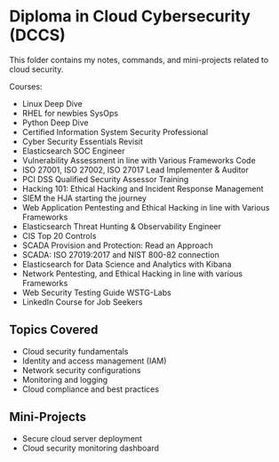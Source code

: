 # Diploma in Cloud Cybersecurity (DCCS)

This folder contains my notes, commands, and mini-projects related to cloud security.

Courses:

- Linux Deep Dive
- RHEL for newbies SysOps
- Python Deep Dive
- Certified Information System Security Professional
- Cyber Security Essentials Revisit
- Elasticsearch SOC Engineer
- Vulnerability Assessment in line with Various Frameworks Code
- ISO 27001, ISO 27002, ISO 27017 Lead Implementer & Auditor
- PCI DSS Qualified Security Assessor Training
- Hacking 101: Ethical Hacking and Incident Response Management
- SIEM the HJA starting the journey
- Web Application Pentesting and Ethical Hacking in line with Various Frameworks
- Elasticsearch Threat Hunting & Observability Engineer
- CIS Top 20 Controls
- SCADA Provision and Protection: Read an Approach
- SCADA: ISO 27019:2017 and NIST 800-82 connection
- Elasticsearch for Data Science and Analytics with Kibana
- Network Pentesting, and Ethical Hacking in line with various Frameworks
- Web Security Testing Guide WSTG-Labs
- LinkedIn Course for Job Seekers

## Topics Covered
- Cloud security fundamentals
- Identity and access management (IAM)
- Network security configurations
- Monitoring and logging
- Cloud compliance and best practices

## Mini-Projects
- Secure cloud server deployment
- Cloud security monitoring dashboard
